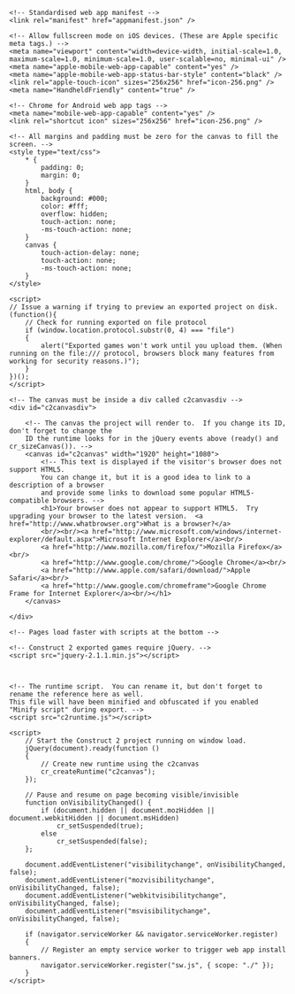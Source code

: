 ﻿<!DOCTYPE html>
<html manifest="offline.appcache">
<head>
    <meta charset="UTF-8" />
	<meta http-equiv="X-UA-Compatible" content="IE=edge,chrome=1" />
	<title>Game Thế Giới Ngọt Ngào</title>
	
	<!-- Standardised web app manifest -->
	<link rel="manifest" href="appmanifest.json" />
	
	<!-- Allow fullscreen mode on iOS devices. (These are Apple specific meta tags.) -->
	<meta name="viewport" content="width=device-width, initial-scale=1.0, maximum-scale=1.0, minimum-scale=1.0, user-scalable=no, minimal-ui" />
	<meta name="apple-mobile-web-app-capable" content="yes" />
	<meta name="apple-mobile-web-app-status-bar-style" content="black" />
	<link rel="apple-touch-icon" sizes="256x256" href="icon-256.png" />
	<meta name="HandheldFriendly" content="true" />
	
	<!-- Chrome for Android web app tags -->
	<meta name="mobile-web-app-capable" content="yes" />
	<link rel="shortcut icon" sizes="256x256" href="icon-256.png" />

    <!-- All margins and padding must be zero for the canvas to fill the screen. -->
	<style type="text/css">
		* {
			padding: 0;
			margin: 0;
		}
		html, body {
			background: #000;
			color: #fff;
			overflow: hidden;
			touch-action: none;
			-ms-touch-action: none;
		}
		canvas {
			touch-action-delay: none;
			touch-action: none;
			-ms-touch-action: none;
		}
    </style>
	

</head> 
 
<body> 
	<div id="fb-root"></div>
	
	<script>
	// Issue a warning if trying to preview an exported project on disk.
	(function(){
		// Check for running exported on file protocol
		if (window.location.protocol.substr(0, 4) === "file")
		{
			alert("Exported games won't work until you upload them. (When running on the file:/// protocol, browsers block many features from working for security reasons.)");
		}
	})();
	</script>
	
	<!-- The canvas must be inside a div called c2canvasdiv -->
	<div id="c2canvasdiv">
	
		<!-- The canvas the project will render to.  If you change its ID, don't forget to change the
		ID the runtime looks for in the jQuery events above (ready() and cr_sizeCanvas()). -->
		<canvas id="c2canvas" width="1920" height="1080">
			<!-- This text is displayed if the visitor's browser does not support HTML5.
			You can change it, but it is a good idea to link to a description of a browser
			and provide some links to download some popular HTML5-compatible browsers. -->
			<h1>Your browser does not appear to support HTML5.  Try upgrading your browser to the latest version.  <a href="http://www.whatbrowser.org">What is a browser?</a>
			<br/><br/><a href="http://www.microsoft.com/windows/internet-explorer/default.aspx">Microsoft Internet Explorer</a><br/>
			<a href="http://www.mozilla.com/firefox/">Mozilla Firefox</a><br/>
			<a href="http://www.google.com/chrome/">Google Chrome</a><br/>
			<a href="http://www.apple.com/safari/download/">Apple Safari</a><br/>
			<a href="http://www.google.com/chromeframe">Google Chrome Frame for Internet Explorer</a><br/></h1>
		</canvas>
		
	</div>
	
	<!-- Pages load faster with scripts at the bottom -->
	
	<!-- Construct 2 exported games require jQuery. -->
	<script src="jquery-2.1.1.min.js"></script>


	
    <!-- The runtime script.  You can rename it, but don't forget to rename the reference here as well.
    This file will have been minified and obfuscated if you enabled "Minify script" during export. -->
	<script src="c2runtime.js"></script>

    <script>
		// Start the Construct 2 project running on window load.
		jQuery(document).ready(function ()
		{			
			// Create new runtime using the c2canvas
			cr_createRuntime("c2canvas");
		});
		
		// Pause and resume on page becoming visible/invisible
		function onVisibilityChanged() {
			if (document.hidden || document.mozHidden || document.webkitHidden || document.msHidden)
				cr_setSuspended(true);
			else
				cr_setSuspended(false);
		};
		
		document.addEventListener("visibilitychange", onVisibilityChanged, false);
		document.addEventListener("mozvisibilitychange", onVisibilityChanged, false);
		document.addEventListener("webkitvisibilitychange", onVisibilityChanged, false);
		document.addEventListener("msvisibilitychange", onVisibilityChanged, false);
		
		if (navigator.serviceWorker && navigator.serviceWorker.register)
		{
			// Register an empty service worker to trigger web app install banners.
			navigator.serviceWorker.register("sw.js", { scope: "./" });
		}
    </script>
</body> 
</html> 
